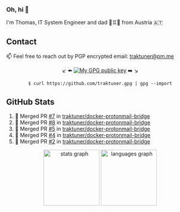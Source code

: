 ### Oh, hi 👋

I'm Thomas, IT System Engineer and dad 👶♊️👶 from Austria 🇦🇹

<!--
**traktuner/traktuner** is a ✨ _special_ ✨ repository because its `README.md` (this file) appears on your GitHub profile.

Here are some ideas to get you started:

- 🔭 I’m currently working on ...
- 🌱 I’m currently learning ...
- 👯 I’m looking to collaborate on ...
- 🤔 I’m looking for help with ...
- 💬 Ask me about ...
- 📫 How to reach me: ...
- 😄 Pronouns: ...
- ⚡ Fun fact: ...
-->

## Contact
📫 Feel free to reach out by PGP encrypted email:
traktuner@pm.me

<div align="center" markdown="1">

↙️ ⬅️ [![My GPG public key](https://img.shields.io/badge/PGP%20public%20key-6D4AFF?style=for-the-badge)](https://github.com/traktuner.gpg) ➡️ ↘️

```shell
$ curl https://github.com/traktuner.gpg | gpg --import
```

</div>

## GitHub Stats
<!--START_SECTION:activity-->
1. 🎉 Merged PR [#7](https://github.com/traktuner/docker-protonmail-bridge/pull/7) in [traktuner/docker-protonmail-bridge](https://github.com/traktuner/docker-protonmail-bridge)
2. 🎉 Merged PR [#8](https://github.com/traktuner/docker-protonmail-bridge/pull/8) in [traktuner/docker-protonmail-bridge](https://github.com/traktuner/docker-protonmail-bridge)
3. 🎉 Merged PR [#5](https://github.com/traktuner/docker-protonmail-bridge/pull/5) in [traktuner/docker-protonmail-bridge](https://github.com/traktuner/docker-protonmail-bridge)
4. 🎉 Merged PR [#4](https://github.com/traktuner/docker-protonmail-bridge/pull/4) in [traktuner/docker-protonmail-bridge](https://github.com/traktuner/docker-protonmail-bridge)
5. 🎉 Merged PR [#2](https://github.com/traktuner/docker-protonmail-bridge/pull/2) in [traktuner/docker-protonmail-bridge](https://github.com/traktuner/docker-protonmail-bridge)
<!--END_SECTION:activity-->

<div align="center">
  <img src="https://github-readme-stats.vercel.app/api?username=traktuner&hide_title=false&hide_rank=false&show_icons=true&include_all_commits=true&count_private=true&disable_animations=false&theme=dracula&locale=en&hide_border=false&order=1" height="150" alt="stats graph"  />
  <img src="https://github-readme-stats.vercel.app/api/top-langs?username=traktuner&locale=en&hide_title=false&layout=compact&card_width=320&langs_count=5&theme=dracula&hide_border=false&order=2" height="150" alt="languages graph"  />
</div>
